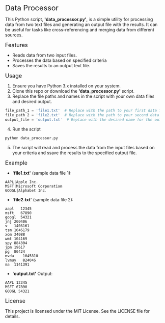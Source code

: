 <span style="font-size:24px;">Data Processor</span>

This Python script, **'data_processor.py'**, is a simple utility for processing data from two text files and generating an output file with the results. It can be useful for tasks like cross-referencing and merging data from different sources.

<span style="font-size:18px;">Features</span>

* Reads data from two input files.
* Processes the data based on specified criteria
* Saves the results to an output text file.

<span style="font-size:18px;">Usage</span>

1. Ensure you have Python 3.x installed on your system.
2. Clone this repo or download the **'data_processor.py'** script.
3. Replace the file paths and names in the script with your own data files and desired output.

```python linenums
file_path_1 = 'file1.txt'  # Replace with the path to your first data file, it should contain the SYMBOLS
file_path_2 = 'file2.txt'  # Replace with the path to your second data file, it should contain the CIK numbers
output_file = 'output.txt'  # Replace with the desired name for the output file, it will contain the symbol with their associated CIK number
```

4. Run the script

``` python linenums
python data_processor.py
```

5. The script will read and process the data from the input files based on your criteria and ssave the results to the specified output file.

<span style="font-size:18px;">Example</span>

* __'file1.txt'__ (sample data file 1):

``` 
AAPL|Apple Inc.
MSFT|Microsoft Corporation
GOOGL|Alphabet Inc.
```

* __'file2.txt'__ (sample data file 2):

``` 
aapl   12345
msft   67890
googl  54321
jnj	200406
v	1403161
tsm	1046179
xom	34088
wmt	104169
spy	884394
jpm	19617
pg	80424
nvda	1045810
lvmuy	824046
ma	1141391
```

* __'output.txt'__ Output:

``` 
AAPL 12345
MSFT 67890
GOOGL 54321
```

<span style="font-size:18px;">License</span>

This project is licensed under the MIT License. See the LICENSE file for details.
